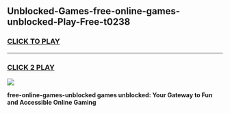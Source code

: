 
## Unblocked-Games-free-online-games-unblocked-Play-Free-t0238
<h3>
<a href="https://premium76.site?title=free-online-games-unblocked&ref=19M">CLICK TO PLAY</a></h3>
<hr>

<h3>
<a href="https://premium76.site?title=free-online-games-unblocked&ref=19M">CLICK 2 PLAY</a>
  
</h3>

<a href="https://premium76.site?title=free-online-games-unblocked&ref=19M"><img src="https://clearcache.store/games.png"></a>


**free-online-games-unblocked games unblocked: Your Gateway to Fun and Accessible Online Gaming**
